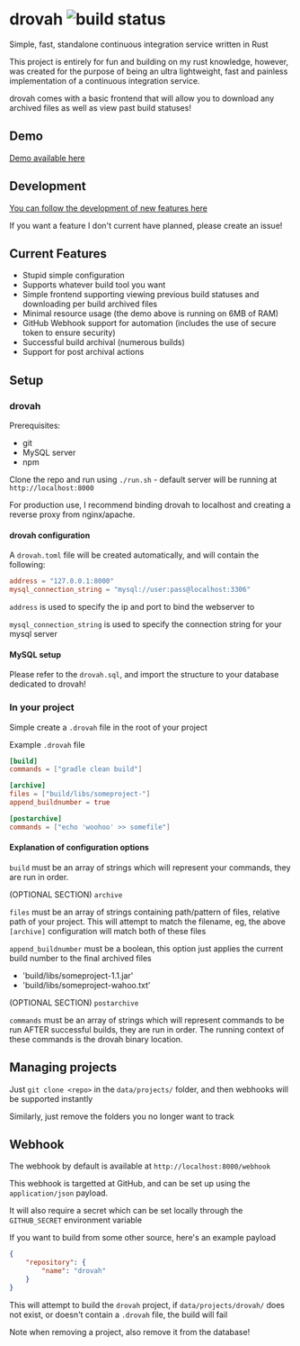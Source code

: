 # drovah ![build status](https://ci.husk.pro/drovah/badge)

Simple, fast, standalone continuous integration service written in Rust

This project is entirely for fun and building on my rust knowledge, however, was created for the purpose of being an ultra lightweight, fast and painless implementation of a continuous integration service.

drovah comes with a basic frontend that will allow you to download any archived files as well as view past build statuses!

## Demo

[Demo available here](https://ci.husk.pro/)

## Development

[You can follow the development of new features here](https://github.com/Huskehhh/drovah/projects/3)

If you want a feature I don't current have planned, please create an issue!

## Current Features

- Stupid simple configuration
- Supports whatever build tool you want
- Simple frontend supporting viewing previous build statuses and downloading per build archived files
- Minimal resource usage (the demo above is running on 6MB of RAM)
- GitHub Webhook support for automation (includes the use of secure token to ensure security)
- Successful build archival (numerous builds)
- Support for post archival actions

## Setup

### drovah

Prerequisites:

- git
- MySQL server
- npm

Clone the repo and run using ``./run.sh`` - default server will be running at ``http://localhost:8000``

For production use, I recommend binding drovah to localhost and creating a reverse proxy from nginx/apache.

#### drovah configuration

A ``drovah.toml`` file will be created automatically, and will contain the following:

```toml
address = "127.0.0.1:8000"
mysql_connection_string = "mysql://user:pass@localhost:3306"
```

``address`` is used to specify the ip and port to bind the webserver to

``mysql_connection_string`` is used to specify the connection string for your mysql server

#### MySQL setup

Please refer to the ``drovah.sql``, and import the structure to your database dedicated to drovah!

### In your project

Simple create a ``.drovah`` file in the root of your project

Example ``.drovah`` file

```toml
[build]
commands = ["gradle clean build"]

[archive]
files = ["build/libs/someproject-"]
append_buildnumber = true

[postarchive]
commands = ["echo 'woohoo' >> somefile"]
```

#### Explanation of configuration options

``build`` must be an array of strings which will represent your commands, they are run in order.

(OPTIONAL SECTION) ``archive``

``files`` must be an array of strings containing path/pattern of files, relative path of your project. This will attempt to match the filename, eg, the above ``[archive]`` configuration will match both of these files

``append_buildnumber`` must be a boolean, this option just applies the current build number to the final archived files

- 'build/libs/someproject-1.1.jar'
- 'build/libs/someproject-wahoo.txt'

(OPTIONAL SECTION) ``postarchive``

``commands`` must be an array of strings which will represent commands to be run AFTER successful builds, they are run in order. The running context of these commands is the drovah binary location.

## Managing projects

Just ``git clone <repo>`` in the ``data/projects/`` folder, and then webhooks will be supported instantly

Similarly, just remove the folders you no longer want to track

## Webhook

The webhook by default is available at ``http://localhost:8000/webhook``

This webhook is targetted at GitHub, and can be set up using the ``application/json`` payload.

It will also require a secret which can be set locally through the ``GITHUB_SECRET`` environment variable

If you want to build from some other source, here's an example payload

```json
{
    "repository": {
        "name": "drovah"
    }
}
```

This will attempt to build the ``drovah`` project, if ``data/projects/drovah/`` does not exist, or doesn't contain a ``.drovah`` file, the build will fail

Note when removing a project, also remove it from the database!
